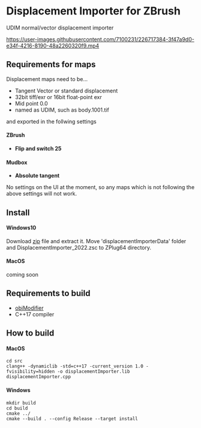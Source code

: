 # Displacement Importer for ZBrush

UDIM normal/vector displacement importer


https://user-images.githubusercontent.com/7100231/226717384-3f47a9d0-e34f-4216-8190-48a2260320f9.mp4

## Requirements for maps
Displacement maps need to be...

* Tangent Vector or standard displacement
* 32bit tiff/exr or 16bit float-point exr
* Mid point 0.0
* named as UDIM, such as body.1001.tif

and exported in the follwing settings

#### ZBrush
* **Flip and switch 25**

#### Mudbox
* **Absolute tangent**


No settings on the UI at the moment, so any maps which is not following the above settings will not work.

## Install

#### Windows10
Download [zip](https://github.com/minoue/displacementImporter/releases/download/v0.1/DisplacementImporter_2022_win10.zip) file and extract it.
Move 'displacementImporterData' folder and DisplacementImporter_2022.zsc to ZPlug64 directory.


#### MacOS
coming soon


## Requirements to build
* [objModifier](https://github.com/minoue/objModifier)
* C++17 compiler


## How to build

#### MacOS
```
cd src
clang++ -dynamiclib -std=c++17 -current_version 1.0 -fvisibility=hidden -o displacementImporter.lib displacementImporter.cpp
```

#### Windows
```
mkdir build
cd build
cmake ../
cmake --build . --config Release --target install
```
